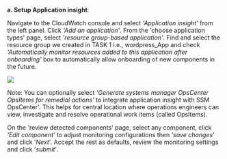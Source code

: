 ﻿**a. Setup Application insight**:

Navigate to the CloudWatch console and select *'Application insight'* from the left panel. Click *'Add an application'*. From the 'choose application types' page, select *'resource group-based application'*. Find and select the resource group we created in TASK 1 i.e., wordpress\_App and check *'Automatically monitor resources added to this application after onboarding'* box to automatically allow onboarding of new components in the future.

![](Aspose.Words.8b6ec7f3-0eca-47ac-8e39-63181b6717c4.001.png)

Note: You can optionally select *'Generate systems manager OpsCenter OpsItems for remedial actions'* to integrate application insight with SSM OpsCenter'. This helps for central location where operations engineers can view, investigate and resolve operational work items (called OpsItems).

On the 'review detected components' page, select any component, click *'Edit component'* to adjust monitoring configurations then *'save changes*' and click '*Next*'. Accept the rest as defaults, review the monitoring settings and click '*submit*'.



